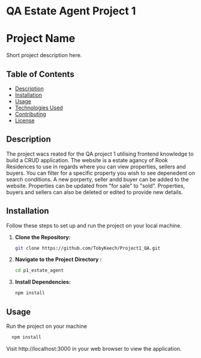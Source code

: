 # QA Estate Agent Project 1

# Project Name

Short project description here.

## Table of Contents

- [Description](#description)
- [Installation](#installation)
- [Usage](#usage)
- [Technologies Used](#technologies-used)
- [Contributing](#contributing)
- [License](#license)

## Description

The project wacs reated for the QA project 1 utilising frontend knowledge to build a CRUD application. The website is a estate agancy of Rook Residences to use in regards  where you can view properties, sellers and buyers. You can filter for a specific property you wish to see depenedent on search conditions. A new porperty, seller andd buyer can be added to the website. Properties can be updated from "for sale" to "sold". Properties, buyers and sellers can also be deleted or edited to provide new details. 

## Installation

Follow these steps to set up and run the project on your local machine.

1. **Clone the Repository:**
   ```bash
   git clone https://github.com/TobyKeech/Project1_QA.git

2. **Navigate to the Project Directory :**
   ```bash
   cd p1_estate_agent
   
3. **Install Dependencies:**
   ```bash
   npm install

## Usage
Run the project on your machine
 ```bash
   npm install
```
Visit http://localhost:3000 in your web browser to view the application.


